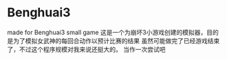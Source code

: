 # Benghuai3
made for Benghuai3 small game
这是一个为崩坏3小游戏创建的模拟器，目的是为了模拟女武神的每回合动作以预计比赛的结果
虽然可能做完了已经游戏结束了，不过这个程序规模对我来说还挺大的。
当作一次尝试吧
